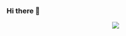 ### Hi there 👋

<!--tech stack icons-->
<p align="center">
  <a href="https://skillicons.dev">
    <img src="https://skillicons.dev/icons?i=php,spring,java,mongodb,mysql,postgres,mysql,html,css,bootstrap,vscode,vim,eclipse,idea,sublime,docker,git,github,gitlab,linux,md,postman,obsidian,ps,canva,&perline=14" />
  </a>
</p>

